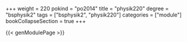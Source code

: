 +++
weight = 220
pokind = "po2014"
title = "physik220"
degree = "bsphysik2"
tags = ["bsphysik2", "physik220"]
categories = ["module"]
bookCollapseSection = true
+++

{{< genModulePage >}}
